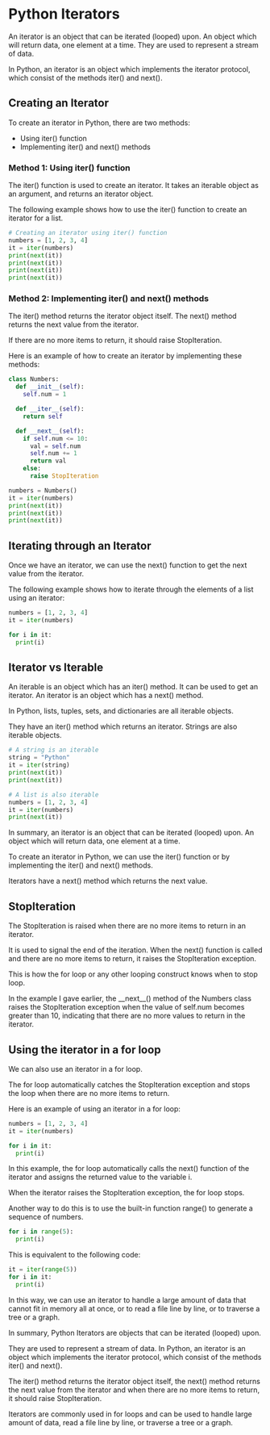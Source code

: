 # Python Iterators

An iterator is an object that can be iterated (looped) upon. An object which will return data, one element at a time. They are used to represent a stream of data.

In Python, an iterator is an object which implements the iterator protocol, which consist of the methods iter() and next().

## Creating an Iterator

To create an iterator in Python, there are two methods:

*   Using iter() function
*   Implementing iter() and next() methods

### Method 1: Using iter() function

The iter() function is used to create an iterator. It takes an iterable object as an argument, and returns an iterator object.

The following example shows how to use the iter() function to create an iterator for a list.

```python
# Creating an iterator using iter() function
numbers = [1, 2, 3, 4]
it = iter(numbers)
print(next(it))
print(next(it))
print(next(it))
print(next(it))
```

### Method 2: Implementing iter() and next() methods

The iter() method returns the iterator object itself. The next() method returns the next value from the iterator.

If there are no more items to return, it should raise StopIteration.

Here is an example of how to create an iterator by implementing these methods:

```python
class Numbers:
  def __init__(self):
    self.num = 1

  def __iter__(self):
    return self

  def __next__(self):
    if self.num <= 10:
      val = self.num
      self.num += 1
      return val
    else:
      raise StopIteration

numbers = Numbers()
it = iter(numbers)
print(next(it))
print(next(it))
print(next(it))
```

## Iterating through an Iterator

Once we have an iterator, we can use the next() function to get the next value from the iterator.

The following example shows how to iterate through the elements of a list using an iterator:

```python
numbers = [1, 2, 3, 4]
it = iter(numbers)

for i in it:
  print(i)
```

## Iterator vs Iterable

An iterable is an object which has an iter() method. It can be used to get an iterator. An iterator is an object which has a next() method.

In Python, lists, tuples, sets, and dictionaries are all iterable objects.

They have an iter() method which returns an iterator. Strings are also iterable objects.

```python
# A string is an iterable
string = "Python"
it = iter(string)
print(next(it))
print(next(it))

# A list is also iterable
numbers = [1, 2, 3, 4]
it = iter(numbers)
print(next(it))
```

In summary, an iterator is an object that can be iterated (looped) upon. An object which will return data, one element at a time.

To create an iterator in Python, we can use the iter() function or by implementing the iter() and next() methods.

Iterators have a next() method which returns the next value.

## StopIteration

The StopIteration is raised when there are no more items to return in an iterator.

It is used to signal the end of the iteration. When the next() function is called and there are no more items to return, it raises the StopIteration exception.

This is how the for loop or any other looping construct knows when to stop loop.

In the example I gave earlier, the \_\_next\_\_() method of the Numbers class raises the StopIteration exception when the value of self.num becomes greater than 10, indicating that there are no more values to return in the iterator.

## Using the iterator in a for loop

We can also use an iterator in a for loop.

The for loop automatically catches the StopIteration exception and stops the loop when there are no more items to return.

Here is an example of using an iterator in a for loop:

```python
numbers = [1, 2, 3, 4]
it = iter(numbers)

for i in it:
  print(i)
```

In this example, the for loop automatically calls the next() function of the iterator and assigns the returned value to the variable i.

When the iterator raises the StopIteration exception, the for loop stops.

Another way to do this is to use the built-in function range() to generate a sequence of numbers.

```python
for i in range(5):
  print(i)
```

This is equivalent to the following code:

```python
it = iter(range(5))
for i in it:
  print(i)
```

In this way, we can use an iterator to handle a large amount of data that cannot fit in memory all at once, or to read a file line by line, or to traverse a tree or a graph.

In summary, Python Iterators are objects that can be iterated (looped) upon.

They are used to represent a stream of data. In Python, an iterator is an object which implements the iterator protocol, which consist of the methods iter() and next().

The iter() method returns the iterator object itself, the next() method returns the next value from the iterator and when there are no more items to return, it should raise StopIteration.

Iterators are commonly used in for loops and can be used to handle large amount of data, read a file line by line, or traverse a tree or a graph.
